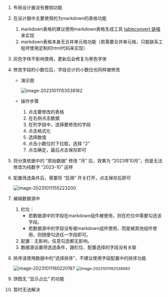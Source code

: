 1. 布局设计器没有撤销功能

2. 在设计器中主要使用的为markdown的表格功能

   1. markdown表格的建议使用markdown表格生成工具 [tableconvert 链接](https://tableconvert.com/zh-cn/markdown-generator) 来实现
   2. markdown表格本身无合并单元格功能（若需要合并单元格，只能联系工程师使用定制的html代码来实现）

3. 灰色字体不影响使用，更新后会修复为黑色字体

4. 修改字段的小数位后，字段合计的小数位也同样被修改

   * 演示图

     ![image-20231011153538162](http://zengxinyou.test.upcdn.net/ocq/image-20231011153538162.png)

   * 操作步骤

     1. 点击要修改的表格
     2. 在右侧点击数据
     3. 在列字段中，选择要修改的字段
     4. 点击格式化
     5. 选择数值
     6. 点击小数位的下拉框，选择 “2”
     7. 点击确定，最后点击保存即可

5. 将分类依据中的 “原始数据” 修改 “月” 后，效果为 “2023年10月”，但是无法修改为纯数字 “2023-10” 这样

6. 配置筛选条件后，需要将 “启用” 开关打开，点击保存后即可

   ![image-20231011155223200](http://zengxinyou.test.upcdn.net/ocq/image-20231011155223200.png)

7. 编辑数据源中

   1. 栏位：
      * 若数据源中的字段在markdown组件被使用，则在栏位中需要勾选该字段。
      * 若数据源中的字段没有被markdown组件使用，而是被其他组件使用，则随便勾选任一字段即可。
   2. 配置：无影响，任意勾选都无影响。
   3. 数据源设置筛选选条件，跟栏位、配置选择的字段没有关联

8. 排序请使用数据中的“选择排序”，不建议使用字段配置中的排序功能

    ![image-20231011160220187](http://zengxinyou.test.upcdn.net/ocq/image-20231011160220187.png) <img src="http://zengxinyou.test.upcdn.net/ocq/image-20231011162538983.png" alt="image-20231011162538983" style="zoom: 86%;" />

9. 饼图无 “显示占比” 的功能

10. 暂时无法解决

